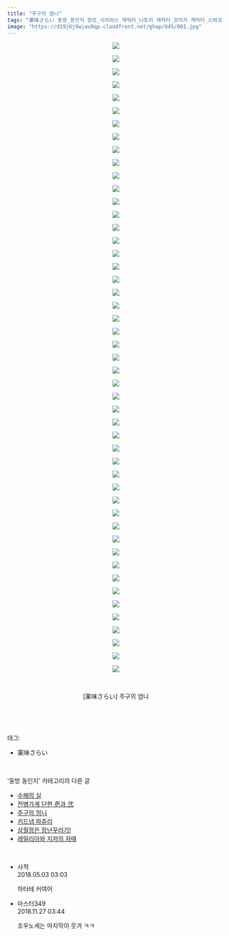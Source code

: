```yaml
---
title: "주구의 엄니"
tags: "薬味さらい 동방_동인지 장르_시리어스 캐릭터_니토리 캐릭터_모미지 캐릭터_스와코 캐릭터_아야 캐릭터_하타테 캐릭터_히나"
image: "https://d19j6j9wjau9qp.cloudfront.net/ghap/645/001.jpg"
---
```

<div class="article">
<p style="text-align: center; clear: none; float: none;"><img src="{{ site.imgserver8 }}/ghap/645/001.jpg"/></p>
<p style="text-align: center; clear: none; float: none;"><img src="{{ site.imgserver8 }}/ghap/645/002.jpg"/></p>
<p style="text-align: center; clear: none; float: none;"><img src="{{ site.imgserver8 }}/ghap/645/003.jpg"/></p>
<p style="text-align: center; clear: none; float: none;"><img src="{{ site.imgserver8 }}/ghap/645/004.jpg"/></p>
<p style="text-align: center; clear: none; float: none;"><img src="{{ site.imgserver8 }}/ghap/645/005.jpg"/></p>
<p style="text-align: center; clear: none; float: none;"><img src="{{ site.imgserver8 }}/ghap/645/006.jpg"/></p>
<p style="text-align: center; clear: none; float: none;"><img src="{{ site.imgserver8 }}/ghap/645/007.jpg"/></p>
<p style="text-align: center; clear: none; float: none;"><img src="{{ site.imgserver8 }}/ghap/645/008.jpg"/></p>
<p style="text-align: center; clear: none; float: none;"><img src="{{ site.imgserver8 }}/ghap/645/009.jpg"/></p>
<p style="text-align: center; clear: none; float: none;"><img src="{{ site.imgserver8 }}/ghap/645/010.jpg"/></p>
<p style="text-align: center; clear: none; float: none;"><img src="{{ site.imgserver8 }}/ghap/645/011.jpg"/></p>
<p style="text-align: center; clear: none; float: none;"><img src="{{ site.imgserver8 }}/ghap/645/012.jpg"/></p>
<p style="text-align: center; clear: none; float: none;"><img src="{{ site.imgserver8 }}/ghap/645/013.jpg"/></p>
<p style="text-align: center; clear: none; float: none;"><img src="{{ site.imgserver8 }}/ghap/645/014.jpg"/></p>
<p style="text-align: center; clear: none; float: none;"><img src="{{ site.imgserver8 }}/ghap/645/015.jpg"/></p>
<p style="text-align: center; clear: none; float: none;"><img src="{{ site.imgserver8 }}/ghap/645/016.jpg"/></p>
<p style="text-align: center; clear: none; float: none;"><img src="{{ site.imgserver8 }}/ghap/645/017.jpg"/></p>
<p style="text-align: center; clear: none; float: none;"><img src="{{ site.imgserver8 }}/ghap/645/018.jpg"/></p>
<p style="text-align: center; clear: none; float: none;"><img src="{{ site.imgserver8 }}/ghap/645/019.jpg"/></p>
<p style="text-align: center; clear: none; float: none;"><img src="{{ site.imgserver8 }}/ghap/645/020.jpg"/></p>
<p style="text-align: center; clear: none; float: none;"><img src="{{ site.imgserver8 }}/ghap/645/021.jpg"/></p>
<p style="text-align: center; clear: none; float: none;"><img src="{{ site.imgserver8 }}/ghap/645/022.jpg"/></p>
<p style="text-align: center; clear: none; float: none;"><img src="{{ site.imgserver8 }}/ghap/645/023.jpg"/></p>
<p style="text-align: center; clear: none; float: none;"><img src="{{ site.imgserver8 }}/ghap/645/024.jpg"/></p>
<p style="text-align: center; clear: none; float: none;"><img src="{{ site.imgserver8 }}/ghap/645/025.jpg"/></p>
<p style="text-align: center; clear: none; float: none;"><img src="{{ site.imgserver8 }}/ghap/645/026.jpg"/></p>
<p style="text-align: center; clear: none; float: none;"><img src="{{ site.imgserver8 }}/ghap/645/027.jpg"/></p>
<p style="text-align: center; clear: none; float: none;"><img src="{{ site.imgserver8 }}/ghap/645/028.jpg"/></p>
<p style="text-align: center; clear: none; float: none;"><img src="{{ site.imgserver8 }}/ghap/645/029.jpg"/></p>
<p style="text-align: center; clear: none; float: none;"><img src="{{ site.imgserver8 }}/ghap/645/030.jpg"/></p>
<p style="text-align: center; clear: none; float: none;"><img src="{{ site.imgserver8 }}/ghap/645/031.jpg"/></p>
<p style="text-align: center; clear: none; float: none;"><img src="{{ site.imgserver8 }}/ghap/645/032.jpg"/></p>
<p style="text-align: center; clear: none; float: none;"><img src="{{ site.imgserver8 }}/ghap/645/033.jpg"/></p>
<p style="text-align: center; clear: none; float: none;"><img src="{{ site.imgserver8 }}/ghap/645/034.jpg"/></p>
<p style="text-align: center; clear: none; float: none;"><img src="{{ site.imgserver8 }}/ghap/645/035.jpg"/></p>
<p style="text-align: center; clear: none; float: none;"><img src="{{ site.imgserver8 }}/ghap/645/036.jpg"/></p>
<p style="text-align: center; clear: none; float: none;"><img src="{{ site.imgserver8 }}/ghap/645/037.jpg"/></p>
<p style="text-align: center; clear: none; float: none;"><img src="{{ site.imgserver8 }}/ghap/645/038.jpg"/></p>
<p style="text-align: center; clear: none; float: none;"><img src="{{ site.imgserver8 }}/ghap/645/039.jpg"/></p>
<p style="text-align: center; clear: none; float: none;"><img src="{{ site.imgserver8 }}/ghap/645/040.jpg"/></p>
<p style="text-align: center; clear: none; float: none;"><img src="{{ site.imgserver8 }}/ghap/645/041.jpg"/></p>
<p style="text-align: center; clear: none; float: none;"><img src="{{ site.imgserver8 }}/ghap/645/042.jpg"/></p>
<p style="text-align: center; clear: none; float: none;"><img src="{{ site.imgserver8 }}/ghap/645/043.jpg"/></p>
<p style="text-align: center; clear: none; float: none;"><img src="{{ site.imgserver8 }}/ghap/645/044.jpg"/></p>
<p style="text-align: center; clear: none; float: none;"><img src="{{ site.imgserver8 }}/ghap/645/045.jpg"/></p>
<p style="text-align: center; clear: none; float: none;"><img src="{{ site.imgserver8 }}/ghap/645/046.jpg"/></p>
<p style="text-align: center; clear: none; float: none;"><img src="{{ site.imgserver8 }}/ghap/645/047.jpg"/></p>
<p style="text-align: center; clear: none; float: none;"><img src="{{ site.imgserver8 }}/ghap/645/048.jpg"/></p>
<p style="text-align: center; clear: none; float: none;"><img src="{{ site.imgserver8 }}/ghap/645/049.jpg"/></p>
<p style="text-align: center; clear: none; float: none;"><br/></p>
<p style="text-align: center; clear: none; float: none;">[薬味さらい] 주구의 엄니</p>
<p><br/></p>
</div><br/>
<div class="tagTrail">
<p>태그: </p>
<ul>
<li>薬味さらい</li>
</ul>
</div><br/>
<div class="another">
<p>'동방 동인지' 카테고리의 다른 글</p>
<ul>
<li><a href="/ghap_647">수해의 실</a></li>
<li><a href="/ghap_646">전병가게 단편 壱과 弐</a></li>
<li><a href="/ghap_645">주구의 엄니</a></li>
<li><a href="/ghap_643">키드냅 파츄리</a></li>
<li><a href="/ghap_642">삼월정은 장난꾸러기!</a></li>
<li><a href="/ghap_641">레밀리아와 지저의 자매</a></li>
</ul>
</div><br/>
<div class="cb_module cb_fluid">
<div class="cb_wrt cb_profile">
<div class="comment">
<ul>
<li class="cb_thumb_off" id="comment15249222">
<div class="cb_comment_area">
<div class="cb_info_area">
<div class="cb_section">
<span class="cb_nick_name">사적</span>
</div>
<div class="cb_section">
<span class="cb_date">2018.05.03 03:03 </span>
</div>
</div>
<div class="cb_dsc_comment">
<p class="cb_dsc">
											하타테 커여어
										</p>
</div>
</div></li>
<li class="cb_thumb_off" id="comment15379007">
<div class="cb_comment_area">
<div class="cb_info_area">
<div class="cb_section">
<span class="cb_nick_name">마스터349</span>
</div>
<div class="cb_section">
<span class="cb_date">2018.11.27 03:44 </span>
</div>
</div>
<div class="cb_dsc_comment">
<p class="cb_dsc">
											조우노세는 마지막이 웃겨 ㅋㅋ
										</p>
</div>
</div></li>
</ul>
</div>
</div><!-- commentList close -->
</div><br/>
